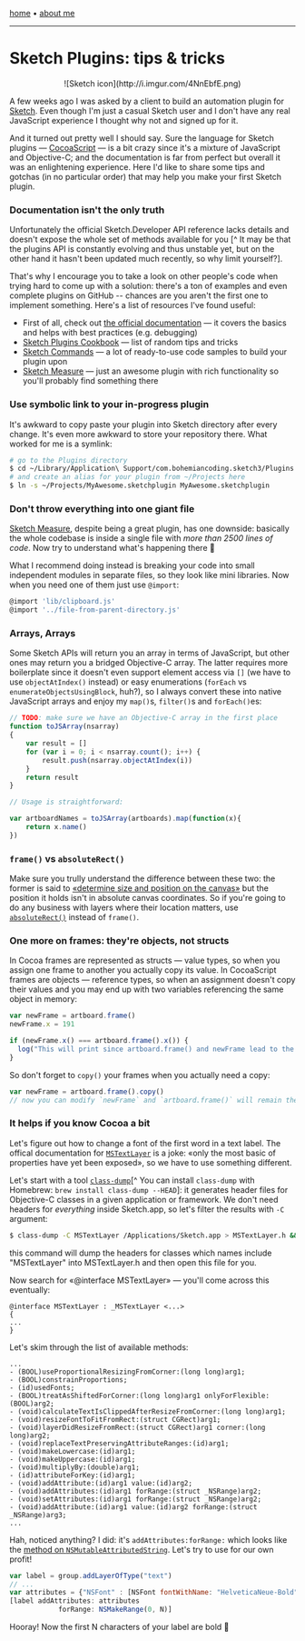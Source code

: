 [home](/index.html) • [about me](/me.html)

-------
# Sketch Plugins: tips & tricks

<center>![Sketch icon](http://i.imgur.com/4NnEbfE.png)</center>

A few weeks ago I was asked by a client to build an automation plugin for [Sketch](https://sketchapp.com). Even though I'm just a casual Sketch user and I don't have any real JavaScript experience I thought why not and signed up for it.

And it turned out pretty well I should say. Sure the language for Sketch plugins — [CocoaScript](http://developer.sketchapp.com/introduction/cocoascript/) — is a bit crazy since it's a mixture of JavaScript and Objective-C; and the documentation is far from perfect but overall it was an enlightening experience. Here I'd like to share some tips and gotchas (in no particular order) that may help you make your first Sketch plugin.

### Documentation isn't the only truth

Unfortunately the official Sketch.Developer API reference lacks details and doesn't expose the whole set of methods available for you [^ It may be that the plugins API is constantly evolving and thus unstable yet, but on the other hand it hasn't been updated much recently, so why limit yourself?].

That's why I encourage you to take a look on other people's code when trying hard to come up with a solution: there's a ton of examples and even complete plugins on GitHub -- chances are you aren't the first one to implement something. Here's a list of resources I've found useful:

* First of all, check out [the official documentation](http://developer.sketchapp.com/) — it covers the basics and helps with best practices (e.g. debugging)
* [Sketch Plugins Cookbook](https://github.com/turbobabr/Sketch-Plugins-Cookbook) — list of random tips and tricks
* [Sketch Commands](https://github.com/bomberstudios/sketch-commands) — a lot of ready-to-use code samples to build your plugin upon
* [Sketch Measure](https://github.com/utom/sketch-measure) — just an awesome plugin with rich functionality so you'll probably find something there

### Use symbolic link to your in-progress plugin

It's awkward to copy paste your plugin into Sketch directory after every change. It's even more awkward to store your repository there. What worked for me is a symlink:

```sh
# go to the Plugins directory
$ cd ~/Library/Application\ Support/com.bohemiancoding.sketch3/Plugins
# and create an alias for your plugin from ~/Projects here
$ ln -s ~/Projects/MyAwesome.sketchplugin MyAwesome.sketchplugin
```

### Don't throw everything into one giant file

[Sketch Measure](https://github.com/utom/sketch-measure), despite being a great plugin, has one downside: basically the whole codebase is inside a single file with *more than 2500 lines of code*. Now try to understand what's happening there 🤔

What I recommend doing instead is breaking your code into small independent modules in separate files, so they look like mini libraries. Now when you need one of them just use `@import`:

```js
@import 'lib/clipboard.js'
@import '../file-from-parent-directory.js'
```

### Arrays, Arrays

Some Sketch APIs will return you an array in terms of JavaScript, but other ones may return you a bridged Objective-C array. The latter requires more boilerplate since it doesn't even support element access via `[]` (we have to use `objectAtIndex()` instead) or easy enumerations (`forEach` vs `enumerateObjectsUsingBlock`, huh?), so I always convert these into native JavaScript arrays and enjoy my `map()`s, `filter()`s and `forEach()`es:

```js
// TODO: make sure we have an Objective-C array in the first place
function toJSArray(nsarray)
{
	var result = []
	for (var i = 0; i < nsarray.count(); i++) {
		result.push(nsarray.objectAtIndex(i))
	}
	return result
}

// Usage is straightforward:

var artboardNames = toJSArray(artboards).map(function(x){
	return x.name()
})
```

### `frame()` vs `absoluteRect()`

Make sure you trully understand the difference between these two: the former is said to [«determine size and position on the canvas»](http://developer.sketchapp.com/reference/MSLayer/#frame-readonly) but the position it holds isn't in absolute canvas coordinates. So if you're going to do any business with layers where their location matters, use [`absoluteRect()`](http://developer.sketchapp.com/reference/MSLayer/#absoluterect-readonly) instead of `frame()`.

### One more on frames: they're objects, not structs

In Cocoa frames are represented as structs — value types, so when you assign one frame to another you actually copy its value. In CocoaScript frames are objects — reference types, so when an assignment doesn't copy their values and you may end up with two variables referencing the same object in memory:

```js
var newFrame = artboard.frame()
newFrame.x = 191

if (newFrame.x() === artboard.frame().x()) {
  log("This will print since artboard.frame() and newFrame lead to the same object")
}
```

So don't forget to `copy()` your frames when you actually need a copy:

```js
var newFrame = artboard.frame().copy()
// now you can modify `newFrame` and `artboard.frame()` will remain the same
```

### It helps if you know Cocoa a bit

Let's figure out how to change a font of the first word in a text label. The offical documentation for [`MSTextLayer`](http://developer.sketchapp.com/reference/MSTextLayer/) is a joke: «only the most basic of properties have yet been exposed», so we have to use something different.

Let's start with a tool [`class-dump`](http://stevenygard.com/projects/class-dump/)[^ You can install `class-dump` with Homebrew: `brew install class-dump --HEAD`]: it generates header files for Objective-C classes in a given application or framework. We don't need headers for *everything* inside Sketch.app, so let's filter the results with `-C` argument:

```sh
$ class-dump -C MSTextLayer /Applications/Sketch.app > MSTextLayer.h && open -e MSTextLayer.h
```

this command will dump the headers for classes which names include "MSTextLayer" into MSTextLayer.h and then open this file for you.

Now search for «@interface MSTextLayer» — you'll come across this eventually:

```objc
@interface MSTextLayer : _MSTextLayer <...>
{
...
}
```

Let's skim through the list of available methods:

```objc
...
- (BOOL)useProportionalResizingFromCorner:(long long)arg1;
- (BOOL)constrainProportions;
- (id)usedFonts;
- (BOOL)treatAsShiftedForCorner:(long long)arg1 onlyForFlexible:(BOOL)arg2;
- (void)calculateTextIsClippedAfterResizeFromCorner:(long long)arg1;
- (void)resizeFontToFitFromRect:(struct CGRect)arg1;
- (void)layerDidResizeFromRect:(struct CGRect)arg1 corner:(long long)arg2;
- (void)replaceTextPreservingAttributeRanges:(id)arg1;
- (void)makeLowercase:(id)arg1;
- (void)makeUppercase:(id)arg1;
- (void)multiplyBy:(double)arg1;
- (id)attributeForKey:(id)arg1;
- (void)addAttribute:(id)arg1 value:(id)arg2;
- (void)addAttributes:(id)arg1 forRange:(struct _NSRange)arg2;
- (void)setAttributes:(id)arg1 forRange:(struct _NSRange)arg2;
- (void)addAttribute:(id)arg1 value:(id)arg2 forRange:(struct _NSRange)arg3;
...
```

Hah, noticed anything? I did: it's `addAttributes:forRange:` which looks like the [method on `NSMutableAttributedString`](https://developer.apple.com/library/mac/documentation/Cocoa/Reference/Foundation/Classes/NSMutableAttributedString_Class/#//apple_ref/occ/instm/NSMutableAttributedString/addAttributes:range:). Let's try to use for our own profit!

```js
var label = group.addLayerOfType("text")
// ...
var attributes = {"NSFont" : [NSFont fontWithName: "HelveticaNeue-Bold" size:18]}
[label addAttributes: attributes
            forRange: NSMakeRange(0, N)]
```

Hooray! Now the first N characters of your label are bold 💎
